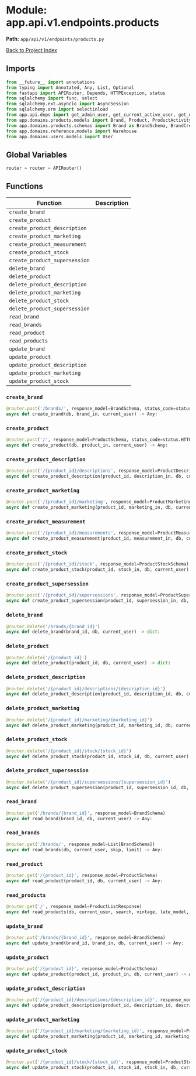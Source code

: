 # Module: app.api.v1.endpoints.products

**Path:** `app/api/v1/endpoints/products.py`

[Back to Project Index](../../../../../index.md)

## Imports
```python
from __future__ import annotations
from typing import Annotated, Any, List, Optional
from fastapi import APIRouter, Depends, HTTPException, status
from sqlalchemy import func, select
from sqlalchemy.ext.asyncio import AsyncSession
from sqlalchemy.orm import selectinload
from app.api.deps import get_admin_user, get_current_active_user, get_db, get_pagination
from app.domains.products.models import Brand, Product, ProductActivity, ProductBrandHistory, ProductDescription, ProductMarketing, ProductMeasurement, ProductStock, ProductSupersession
from app.domains.products.schemas import Brand as BrandSchema, BrandCreate, BrandUpdate, Product as ProductSchema, ProductCreate, ProductDescription as ProductDescriptionSchema, ProductDescriptionCreate, ProductDescriptionUpdate, ProductListResponse, ProductMarketing as ProductMarketingSchema, ProductMarketingCreate, ProductMarketingUpdate, ProductMeasurement as ProductMeasurementSchema, ProductMeasurementCreate, ProductStatus, ProductStock as ProductStockSchema, ProductStockCreate, ProductStockUpdate, ProductSupersession as ProductSupersessionSchema, ProductSupersessionCreate, ProductUpdate
from app.domains.reference.models import Warehouse
from app.domains.users.models import User
```

## Global Variables
```python
router = router = APIRouter()
```

## Functions

| Function | Description |
| --- | --- |
| `create_brand` |  |
| `create_product` |  |
| `create_product_description` |  |
| `create_product_marketing` |  |
| `create_product_measurement` |  |
| `create_product_stock` |  |
| `create_product_supersession` |  |
| `delete_brand` |  |
| `delete_product` |  |
| `delete_product_description` |  |
| `delete_product_marketing` |  |
| `delete_product_stock` |  |
| `delete_product_supersession` |  |
| `read_brand` |  |
| `read_brands` |  |
| `read_product` |  |
| `read_products` |  |
| `update_brand` |  |
| `update_product` |  |
| `update_product_description` |  |
| `update_product_marketing` |  |
| `update_product_stock` |  |

### `create_brand`
```python
@router.post('/brands/', response_model=BrandSchema, status_code=status.HTTP_201_CREATED)
async def create_brand(db, brand_in, current_user) -> Any:
```

### `create_product`
```python
@router.post('/', response_model=ProductSchema, status_code=status.HTTP_201_CREATED)
async def create_product(db, product_in, current_user) -> Any:
```

### `create_product_description`
```python
@router.post('/{product_id}/descriptions', response_model=ProductDescriptionSchema)
async def create_product_description(product_id, description_in, db, current_user) -> Any:
```

### `create_product_marketing`
```python
@router.post('/{product_id}/marketing', response_model=ProductMarketingSchema)
async def create_product_marketing(product_id, marketing_in, db, current_user) -> Any:
```

### `create_product_measurement`
```python
@router.post('/{product_id}/measurements', response_model=ProductMeasurementSchema)
async def create_product_measurement(product_id, measurement_in, db, current_user) -> Any:
```

### `create_product_stock`
```python
@router.post('/{product_id}/stock', response_model=ProductStockSchema)
async def create_product_stock(product_id, stock_in, db, current_user) -> Any:
```

### `create_product_supersession`
```python
@router.post('/{product_id}/supersessions', response_model=ProductSupersessionSchema)
async def create_product_supersession(product_id, supersession_in, db, current_user) -> Any:
```

### `delete_brand`
```python
@router.delete('/brands/{brand_id}')
async def delete_brand(brand_id, db, current_user) -> dict:
```

### `delete_product`
```python
@router.delete('/{product_id}')
async def delete_product(product_id, db, current_user) -> dict:
```

### `delete_product_description`
```python
@router.delete('/{product_id}/descriptions/{description_id}')
async def delete_product_description(product_id, description_id, db, current_user) -> dict:
```

### `delete_product_marketing`
```python
@router.delete('/{product_id}/marketing/{marketing_id}')
async def delete_product_marketing(product_id, marketing_id, db, current_user) -> dict:
```

### `delete_product_stock`
```python
@router.delete('/{product_id}/stock/{stock_id}')
async def delete_product_stock(product_id, stock_id, db, current_user) -> dict:
```

### `delete_product_supersession`
```python
@router.delete('/{product_id}/supersessions/{supersession_id}')
async def delete_product_supersession(product_id, supersession_id, db, current_user) -> dict:
```

### `read_brand`
```python
@router.get('/brands/{brand_id}', response_model=BrandSchema)
async def read_brand(brand_id, db, current_user) -> Any:
```

### `read_brands`
```python
@router.get('/brands/', response_model=List[BrandSchema])
async def read_brands(db, current_user, skip, limit) -> Any:
```

### `read_product`
```python
@router.get('/{product_id}', response_model=ProductSchema)
async def read_product(product_id, db, current_user) -> Any:
```

### `read_products`
```python
@router.get('/', response_model=ProductListResponse)
async def read_products(db, current_user, search, vintage, late_model, soft, universal, is_active, skip, limit, page, page_size) -> Any:
```

### `update_brand`
```python
@router.put('/brands/{brand_id}', response_model=BrandSchema)
async def update_brand(brand_id, brand_in, db, current_user) -> Any:
```

### `update_product`
```python
@router.put('/{product_id}', response_model=ProductSchema)
async def update_product(product_id, product_in, db, current_user) -> Any:
```

### `update_product_description`
```python
@router.put('/{product_id}/descriptions/{description_id}', response_model=ProductDescriptionSchema)
async def update_product_description(product_id, description_id, description_in, db, current_user) -> Any:
```

### `update_product_marketing`
```python
@router.put('/{product_id}/marketing/{marketing_id}', response_model=ProductMarketingSchema)
async def update_product_marketing(product_id, marketing_id, marketing_in, db, current_user) -> Any:
```

### `update_product_stock`
```python
@router.put('/{product_id}/stock/{stock_id}', response_model=ProductStockSchema)
async def update_product_stock(product_id, stock_id, stock_in, db, current_user) -> Any:
```
